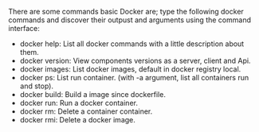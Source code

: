There are some commands basic Docker are; type the following docker commands and discover their outpust and arguments using the command interface:

- docker help: List all docker commands with a little description about them. 
- docker version: View components versions as a server, client and Api.
- docker images: List docker images, default in docker registry local.
- docker ps: List run container. (with -a argument, list all containers run and stop).
- docker build: Build a image since dockerfile.
- docker run: Run a docker container.
- docker rm: Delete a container container.
- docker rmi: Delete a docker image.
